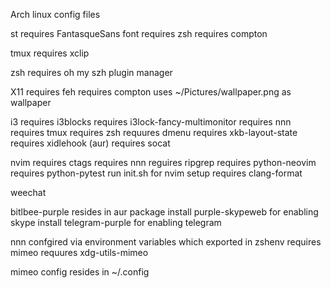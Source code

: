 Arch linux config files

st
  requires FantasqueSans font
  requires zsh
  requires compton

tmux
  requires xclip

zsh
  requires oh my szh plugin manager

X11
  requires feh
  requires compton
  uses ~/Pictures/wallpaper.png as wallpaper

i3
  requires i3blocks
  requires i3lock-fancy-multimonitor
  requires nnn
  requires tmux
  requires zsh
  requures dmenu
  requires xkb-layout-state
  requires xidlehook (aur)
  requires socat

nvim
  requires ctags
  requires nnn
  reguires ripgrep
  requires python-neovim
  requires python-pytest
  run init.sh for nvim setup
  requires clang-format

weechat

bitlbee-purple
  resides in aur package
  install purple-skypeweb for enabling skype
  install telegram-purple for enabling telegram

nnn
  confgired via environment variables which exported in zshenv
  requires mimeo
  requures xdg-utils-mimeo

mimeo
  config resides in ~/.config
